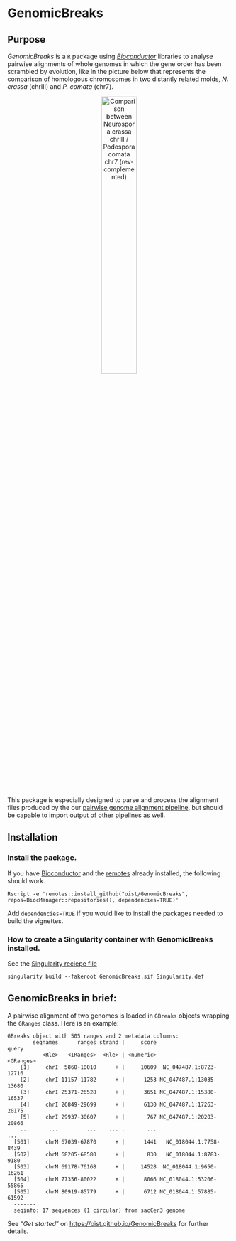 GenomicBreaks
=============

Purpose
-------

_GenomicBreaks_ is a `R` package using _[Bioconductor](https://bioconductor.org/)_
libraries to analyse pairwise alignments of whole genomes in which the gene
order has been scrambled by evolution, like in the picture below that represents
the comparison of homologous chromosomes in two distantly related molds,
_N. crassa_ (chrIII) and _P. comata_ (chr7).

<center><img src="man/figures/plotApairOfChrs_Neu-2.png" alt="Comparison between Neurospora crassa chrIII / Podospora comata chr7 (rev-complemented)" width = "40%"/></center>

This package is especially designed to parse and process the alignment files
produced by the our [pairwise genome alignment
pipeline](https://github.com/oist/plessy_pairwiseGenomeComparison), but should
be capable to import output of other pipelines as well.

Installation
------------

### Install the package.

If you have [Bioconductor](https://www.bioconductor.org/install/) and the
[remotes](https://remotes.r-lib.org/#installation) already installed, the
following should work.

```
Rscript -e 'remotes::install_github("oist/GenomicBreaks", repos=BiocManager::repositories(), dependencies=TRUE)'
```

Add `dependencies=TRUE` if you would like to install the packages needed to
build the vignettes.  

### How to create a Singularity container with GenomicBreaks installed.

See the [Singularity reciepe file](./Singularity.def)

```
singularity build --fakeroot GenomicBreaks.sif Singularity.def
```

GenomicBreaks in brief:
-----------------------

A pairwise alignment of two genomes is loaded in `GBreaks` objects wrapping
the `GRanges` class.  Here is an example:

```
GBreaks object with 505 ranges and 2 metadata columns:
        seqnames      ranges strand |     score                   query
           <Rle>   <IRanges>  <Rle> | <numeric>               <GRanges>
    [1]     chrI  5860-10010      + |     10609  NC_047487.1:8723-12716
    [2]     chrI 11157-11782      + |      1253 NC_047487.1:13035-13680
    [3]     chrI 25371-26528      + |      3651 NC_047487.1:15380-16537
    [4]     chrI 26849-29699      + |      6130 NC_047487.1:17263-20175
    [5]     chrI 29937-30607      + |       767 NC_047487.1:20203-20866
    ...      ...         ...    ... .       ...                     ...
  [501]     chrM 67039-67870      + |      1441   NC_018044.1:7758-8439
  [502]     chrM 68205-68580      + |       830   NC_018044.1:8783-9180
  [503]     chrM 69178-76168      + |     14528  NC_018044.1:9650-16261
  [504]     chrM 77356-80022      + |      8066 NC_018044.1:53206-55865
  [505]     chrM 80919-85779      + |      6712 NC_018044.1:57885-61592
  -------
  seqinfo: 17 sequences (1 circular) from sacCer3 genome
```

See “_Get started_” on <https://oist.github.io/GenomicBreaks> for further details.
